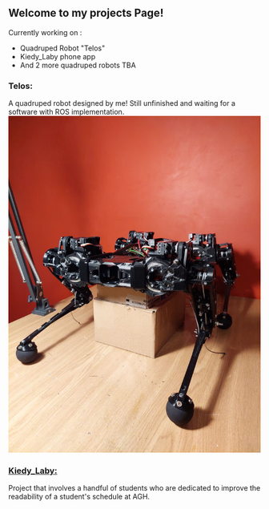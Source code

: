## Welcome to my projects Page!

Currently working on :
- Quadruped Robot "Telos"
- Kiedy_Laby phone app
- And 2 more quadruped robots TBA

### Telos:
A quadruped robot designed by me! Still unfinished and waiting for a software with ROS implementation.
![telos](/src/Telos1.jpg)

### [Kiedy_Laby:](https://github.com/AGH-Narzedzia-Informatyczne-2021-2022/kiedy-laby) 
Project that involves a handful of students who are dedicated to improve the readability of a student's schedule at AGH.

